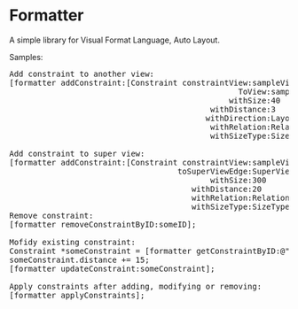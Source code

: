 Formatter
=========

A simple library for Visual Format Language, Auto Layout. 

Samples:
<pre>
Add constraint to another view:
[formatter addConstraint:[Constraint constraintView:sampleView
                                                 ToView:sampleView2
                                               withSize:40
                                           withDistance:3
                                          withDirection:LayoutDirectionVertical
                                           withRelation:RelationTypeEqualTo
                                           withSizeType:SizeTypeEqualTo]];

Add constraint to super view:
[formatter addConstraint:[Constraint constraintView:sampleView
                                    toSuperViewEdge:SuperViewTopEdge 
                                           withSize:300 
                                       withDistance:20 
                                       withRelation:RelationTypeEqualTo 
                                       withSizeType:SizeTypeEqualTo]];
Remove constraint:
[formatter removeConstraintByID:someID];

Mofidy existing constraint:
Constraint *someConstraint = [formatter getConstraintByID:@"V:sampleView1->sampleView2"];
someConstraint.distance += 15;
[formatter updateConstraint:someConstraint];

Apply constraints after adding, modifying or removing:
[formatter applyConstraints];
</pre>
